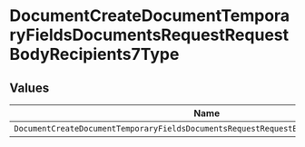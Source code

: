# DocumentCreateDocumentTemporaryFieldsDocumentsRequestRequestBodyRecipients7Type


## Values

| Name                                                                                  | Value                                                                                 |
| ------------------------------------------------------------------------------------- | ------------------------------------------------------------------------------------- |
| `DocumentCreateDocumentTemporaryFieldsDocumentsRequestRequestBodyRecipients7TypeText` | TEXT                                                                                  |
